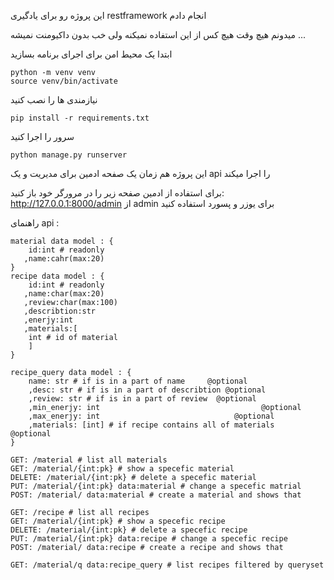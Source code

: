 این پروژه رو برای یادگیری restframework انجام دادم


میدونم هیچ وقت هیچ کس از این استفاده نمیکنه ولی خب بدون داکیومنت نمیشه ...


ابتدا یک محیط امن برای اجرای برنامه بسازید
```
python -m venv venv
source venv/bin/activate
```
نیازمندی ها را نصب کنید
```
pip install -r requirements.txt
```
سرور را اجرا کنید
```
python manage.py runserver
```


این پروژه هم زمان یک صفحه ادمین برای مدیریت و یک api را اجرا میکند

برای استفاده از ادمین صفحه زیر را در مرورگر خود باز کنید:
http://127.0.0.1:8000/admin
از admin برای یوزر و پسورد استفاده کنید

راهنمای api :


```
material data model : {
    id:int # readonly
   ,name:cahr(max:20)
}
recipe data model : {
    id:int # readonly
   ,name:char(max:20)
   ,review:char(max:100)
   ,describtion:str
   ,enerjy:int
   ,materials:[
    int # id of material
    ]
}

recipe_query data model : {
    name: str # if is in a part of name     @optional
    ,desc: str # if is in a part of describtion @optional
    ,review: str # if is in a part of review  @optional
    ,min_enerjy: int                                    @optional  
    ,max_enerjy: int                              @optional
    ,materials: [int] # if recipe contains all of materials   @optional
}

GET: /material # list all materials
GET: /material/{int:pk} # show a specefic material
DELETE: /material/{int:pk} # delete a specefic material
PUT: /material/{int:pk} data:material # change a specefic matrial
POST: /material/ data:material # create a material and shows that

GET: /recipe # list all recipes
GET: /material/{int:pk} # show a specefic recipe
DELETE: /material/{int:pk} # delete a specefic recipe
PUT: /material/{int:pk} data:recipe # change a specefic recipe
POST: /material/ data:recipe # create a recipe and shows that

GET: /material/q data:recipe_query # list recipes filtered by queryset
```
